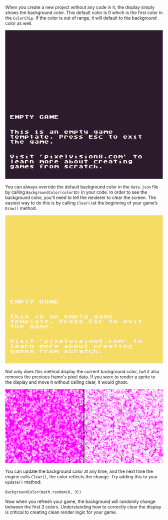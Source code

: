 When you create a new project without any code in it, the display simply shows the background color. This default color is 0 which is the first color in the `ColorChip`. If the color is out of range, it will default to the background color as well.

<p style="text-align:center"><img src="images/ClearingTheDisplay_image_0.png" /></p>

You can always override the default background color in the `data.json` file by calling `BackgroundColor(colorID)` in your code. In order to see the background color, you’ll need to tell the renderer to clear the screen. The easiest way to do this is by calling `Clear()`at the beginning of your game’s `Draw()` method.

<p style="text-align:center"><img src="images/ClearingTheDisplay_image_1.png" /></p>

Not only does this method display the current background color, but it also removes the previous frame's pixel data. If you were to render a sprite to the display and move it without calling clear, it would ghost.

<p style="text-align:center"><img src="images/ClearingTheDisplay_image_2.png" /></p>

You can update the background color at any time, and the next time the engine calls `Clear()`,  the color reflects the change. Try adding this to your `Update()` method:

`BackgroundColor(math.random(0, 3))`

Now when you refresh your game, the background will randomly change between the first 3 colors. Understanding how to correctly clear the display is critical to creating clean render logic for your game.


